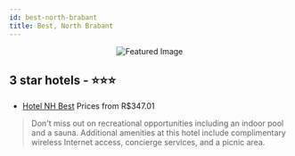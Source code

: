 ```yaml
---
id: best-north-brabant
title: Best, North Brabant
---
```


<center><img src="https://i.travelapi.com/hotels/1000000/80000/75500/75420/4680e155_z.jpg" alt="Featured Image" /></center>


##  3 star hotels - ⭐️⭐️⭐️

-    [Hotel NH Best](https://us.hurb.com/hotels/best/hotel-nh-best-JNP-JP019673?cmp=18055) Prices from R$347.01
   > Don't miss out on recreational opportunities including an indoor pool and a sauna. Additional amenities at this hotel include complimentary wireless Internet access, concierge services, and a picnic area.
